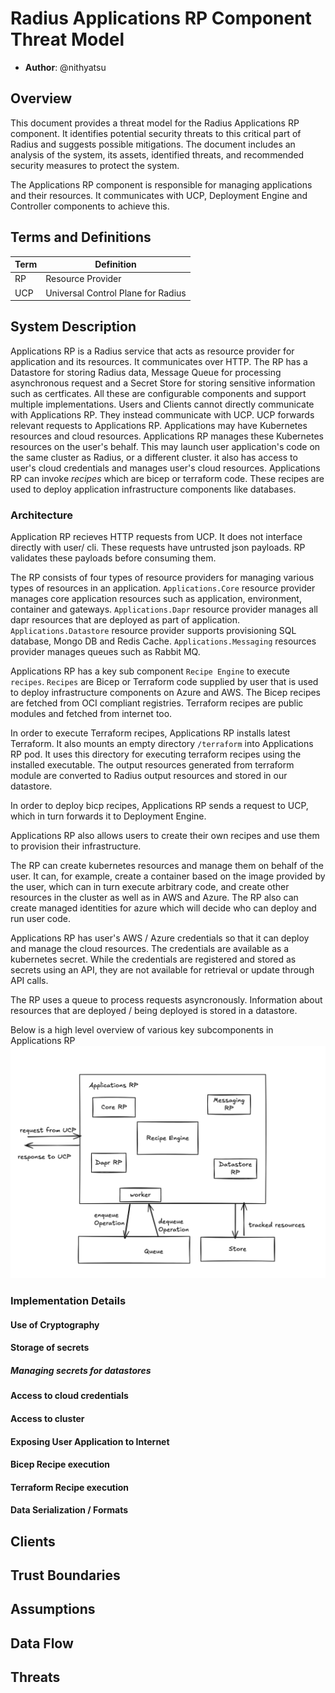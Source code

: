 # Radius Applications RP Component Threat Model

- **Author**: @nithyatsu

## Overview

This document provides a threat model for the Radius Applications RP component. It identifies potential security threats to this critical part of Radius and suggests possible mitigations. The document includes an analysis of the system, its assets, identified threats, and recommended security measures to protect the system.

The Applications RP component is responsible for managing applications and their resources. It communicates with UCP, Deployment Engine and Controller components to achieve this. 

## Terms and Definitions

| Term                  | Definition                                                                                                                                                                                  |
| --------------------- | ------------------------------------------------------------------------------------------------------------------------------------------------------------------------------------------- |
|RP                 | Resource Provider                                                 |
| UCP                 | Universal Control Plane for Radius                                                                                                                                                   |
## System Description

Applications RP is a Radius service that acts as resource provider for application and its resources. It communicates over HTTP. The RP has a Datastore for storing Radius data, Message Queue for processing asynchronous request and a Secret Store for storing sensitive information such as certficates. All these are configurable components and support multiple implementations. Users and Clients cannot directly communicate with Applications RP. They instead communicate with UCP. UCP forwards relevant requests to Applications RP. Applications may have Kubernetes resources and cloud resources. Applications RP manages these Kubernetes resources on the user's behalf. This may launch user application's code on the same cluster as Radius, or a different cluster. it also has access to user's cloud credentials and manages user's cloud resources. Applications RP can invoke *recipes* which are bicep or terraform code. These recipes are used to deploy application infrastructure components like databases.  

### Architecture

Application RP recieves HTTP requests from UCP. It does not interface directly with user/ cli. These requests have untrusted json payloads. RP validates these payloads before consuming them. 

The RP consists of four types of resource providers for managing various types of resources in an application. `Applications.Core` resource provider manages core application resources such as application, environment, container and gateways. `Applications.Dapr` resource provider manages all dapr resources that are deployed as part of application. `Applications.Datastore` resource provider supports provisioning SQL database, Mongo DB and Redis Cache.
`Applications.Messaging` resources provider manages queues such as Rabbit MQ.

Applications RP has a key sub component `Recipe Engine` to execute `recipes`. 
`Recipes` are Bicep or Terraform code supplied by user that is used to deploy infrastructure components on Azure and AWS. The Bicep recipes are fetched from OCI compliant registries. Terraform recipes are public modules and fetched from internet too. 

In order to execute Terraform recipes, Applications RP installs latest Terraform. It also mounts an empty directory `/terraform` into Applications RP pod. It uses this directory for executing terraform recipes using the installed executable. The output resources generated from terraform module are converted to Radius output resources and stored in our datastore. 

In order to deploy bicp recipes, Applications RP sends a request to UCP, which in turn forwards it to Deployment Engine. 

Applications RP also allows users to create their own recipes and use them to provision their infrastructure. 

The RP can create kubernetes resources and manage them on behalf of the user. It can, for example, create a container based on the image provided by the user, which can in turn execute arbitrary code, and create other resources in the cluster as well as in AWS and Azure. The RP also can create managed identities for azure which will decide who can deploy and run user code.  

Applications RP has user's AWS / Azure credentials so that it can deploy and manage the cloud resources. The credentials are available as a kubernetes secret. While the credentials are registered and stored as secrets using an API, they are not available for retrieval or update through API calls. 

The RP uses a queue to process requests asyncronously. Information about resources that are deployed / being deployed is stored in a datastore. 

Below is a high level overview of various key subcomponents in Applications RP
![Applications RP](2024-10-applications-rp-threat-model/apprp.png) 

### Implementation Details

#### Use of Cryptography


#### Storage of secrets


##### Managing secrets for datastores


#### Access to cloud credentials


#### Access to cluster


#### Exposing User Application to Internet


#### Bicep Recipe execution


#### Terraform Recipe execution


#### Data Serialization / Formats


## Clients




## Trust Boundaries


## Assumptions 


## Data Flow


## Threats